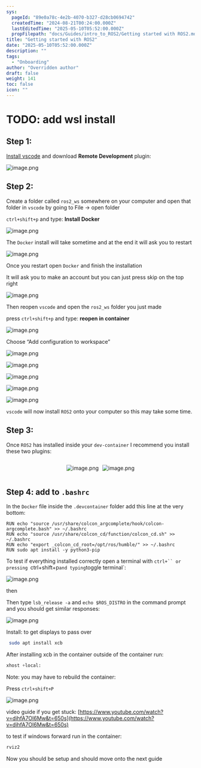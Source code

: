 ```yaml
---
sys:
  pageId: "89e0a78c-4e2b-4070-b327-d28cb0694742"
  createdTime: "2024-08-21T00:24:00.000Z"
  lastEditedTime: "2025-05-10T05:52:00.000Z"
  propFilepath: "docs/Guides/intro_to_ROS2/Getting started with ROS2.md"
title: "Getting started with ROS2"
date: "2025-05-10T05:52:00.000Z"
description: ""
tags:
  - "Onboarding"
author: "Overridden author"
draft: false
weight: 141
toc: false
icon: ""
---
```


# TODO: add wsl install

## Step 1:

[Install vscode](https://code.visualstudio.com/download) and download **Remote Development** plugin:

![image.png](https://prod-files-secure.s3.us-west-2.amazonaws.com/d518164a-d88e-44d1-a4ee-3adb3bd8bce0/efb52993-1881-4a40-b95e-6f020334f022/image.png?X-Amz-Algorithm=AWS4-HMAC-SHA256&X-Amz-Content-Sha256=UNSIGNED-PAYLOAD&X-Amz-Credential=ASIAZI2LB466TSGNXQHP%2F20250616%2Fus-west-2%2Fs3%2Faws4_request&X-Amz-Date=20250616T210833Z&X-Amz-Expires=3600&X-Amz-Security-Token=IQoJb3JpZ2luX2VjEH0aCXVzLXdlc3QtMiJHMEUCIBZQOGf2BoTLDPaK6I1Kjt4svsW4FynaZtPDq7Y9PISgAiEA%2F9NrVLnRU3MRSb9%2FkyiQPP0chLGQLPFr7OBsAmb2kF4q%2FwMIZhAAGgw2Mzc0MjMxODM4MDUiDIah4%2Fb%2FdGLvAU5yUyrcAxG6HYH3W3qNUbIseItRZhBr5YUx8Eo2ceGHVT%2Bp5sssYN3yCXlwyBQ%2FwPk6G2fQCEZlnfC0uO4KfVdwkzwzSRqo%2FahaA0hI%2Byf6cxXEiIjaC%2FKmTf1zTZh6Fvxt5FA0308hnZeFnJMW%2BXuisCHmRX6lZ3vL2NpY3EfFVP4qkQMI%2BrNQ62qevhz8LFi6JGMrTgIY4DQVC7mmHLla%2F9UQJkyd9WkOu%2FIOuaEmor9Ujsl6kGwgFWK45dfdlyabgewI97T7YjBGUojaTPs6vt1LMK%2BzH0ZRXB5Qm0u7i1s%2BlA0WrNTpBWdIL4ajpS%2F3Ysz5KzIENxc4FkIC4rvO%2FRkuFomlLQ82lz9I%2FSerTdbfvXhO0asF%2BBeYCusoq66POIPXndCpovkDRFf7ae70v9lqzL9MvLfr%2BDjUxX8s7jO7j6e9bgdgPYNIj2x9v1PK%2BUSPwsBW63SVTPcsvEp63oTo5VAkTxItOmsyMAic7khmbiw%2FKTKzXZIZqtj0wdZfm8U%2B6M3%2BQ%2FlGxOIlxrZaKMe09aYAHIgbvnaw1R9FAvyEVntKoqX1uJA5RA5Z8tVBEQm%2FmDkLZxE7zFrLOpYlRW2WCKjjvSyhhrv7ky%2F2ICgSnKcBvh245Ll4lH6w%2FNB5MMCOwsIGOqUBWBgxI0Mt4PMmomkWxnhdoByXnJBhDWcKs9uO3sy6Ta%2FrUXbs7XbpnGFNRNJlUdGRnU7zPZoxjggCaKgzJpubRY8bO3URU55rcT0bJyJHkkrmjrTTpnElhwuzt7xYbr91trHsoOimFEthtMtrzWBXmCfhy%2FHxMEu7gbVsqgpVwldZTfDd7Yfo6YHqnYBYfajHKpnS8mBPekihrMETH1LHzPvHpz9u&X-Amz-Signature=9ceef8d401b01c1d10dda4f02e08b03dc59cd693556b5a0f5a4128a558fb940c&X-Amz-SignedHeaders=host&x-amz-checksum-mode=ENABLED&x-id=GetObject)

## Step 2:

Create a folder called `ros2_ws` somewhere on your computer and open that folder in `vscode` by going to File → open folder 

`ctrl+shift+p` and type: **Install Docker**

![image.png](https://prod-files-secure.s3.us-west-2.amazonaws.com/d518164a-d88e-44d1-a4ee-3adb3bd8bce0/2269dc0e-1cd5-47ff-bceb-c04ad9b2eab0/image.png?X-Amz-Algorithm=AWS4-HMAC-SHA256&X-Amz-Content-Sha256=UNSIGNED-PAYLOAD&X-Amz-Credential=ASIAZI2LB466TSGNXQHP%2F20250616%2Fus-west-2%2Fs3%2Faws4_request&X-Amz-Date=20250616T210833Z&X-Amz-Expires=3600&X-Amz-Security-Token=IQoJb3JpZ2luX2VjEH0aCXVzLXdlc3QtMiJHMEUCIBZQOGf2BoTLDPaK6I1Kjt4svsW4FynaZtPDq7Y9PISgAiEA%2F9NrVLnRU3MRSb9%2FkyiQPP0chLGQLPFr7OBsAmb2kF4q%2FwMIZhAAGgw2Mzc0MjMxODM4MDUiDIah4%2Fb%2FdGLvAU5yUyrcAxG6HYH3W3qNUbIseItRZhBr5YUx8Eo2ceGHVT%2Bp5sssYN3yCXlwyBQ%2FwPk6G2fQCEZlnfC0uO4KfVdwkzwzSRqo%2FahaA0hI%2Byf6cxXEiIjaC%2FKmTf1zTZh6Fvxt5FA0308hnZeFnJMW%2BXuisCHmRX6lZ3vL2NpY3EfFVP4qkQMI%2BrNQ62qevhz8LFi6JGMrTgIY4DQVC7mmHLla%2F9UQJkyd9WkOu%2FIOuaEmor9Ujsl6kGwgFWK45dfdlyabgewI97T7YjBGUojaTPs6vt1LMK%2BzH0ZRXB5Qm0u7i1s%2BlA0WrNTpBWdIL4ajpS%2F3Ysz5KzIENxc4FkIC4rvO%2FRkuFomlLQ82lz9I%2FSerTdbfvXhO0asF%2BBeYCusoq66POIPXndCpovkDRFf7ae70v9lqzL9MvLfr%2BDjUxX8s7jO7j6e9bgdgPYNIj2x9v1PK%2BUSPwsBW63SVTPcsvEp63oTo5VAkTxItOmsyMAic7khmbiw%2FKTKzXZIZqtj0wdZfm8U%2B6M3%2BQ%2FlGxOIlxrZaKMe09aYAHIgbvnaw1R9FAvyEVntKoqX1uJA5RA5Z8tVBEQm%2FmDkLZxE7zFrLOpYlRW2WCKjjvSyhhrv7ky%2F2ICgSnKcBvh245Ll4lH6w%2FNB5MMCOwsIGOqUBWBgxI0Mt4PMmomkWxnhdoByXnJBhDWcKs9uO3sy6Ta%2FrUXbs7XbpnGFNRNJlUdGRnU7zPZoxjggCaKgzJpubRY8bO3URU55rcT0bJyJHkkrmjrTTpnElhwuzt7xYbr91trHsoOimFEthtMtrzWBXmCfhy%2FHxMEu7gbVsqgpVwldZTfDd7Yfo6YHqnYBYfajHKpnS8mBPekihrMETH1LHzPvHpz9u&X-Amz-Signature=75008d21272bf011b1b60ab54974329eb866968c63c33e2b60760cf4bf4c43b6&X-Amz-SignedHeaders=host&x-amz-checksum-mode=ENABLED&x-id=GetObject)

The `Docker` install will take sometime and at the end it will ask you to restart

![image.png](https://prod-files-secure.s3.us-west-2.amazonaws.com/d518164a-d88e-44d1-a4ee-3adb3bd8bce0/ed233f78-be33-4b1f-b89c-9c346c0e961e/image.png?X-Amz-Algorithm=AWS4-HMAC-SHA256&X-Amz-Content-Sha256=UNSIGNED-PAYLOAD&X-Amz-Credential=ASIAZI2LB466TSGNXQHP%2F20250616%2Fus-west-2%2Fs3%2Faws4_request&X-Amz-Date=20250616T210833Z&X-Amz-Expires=3600&X-Amz-Security-Token=IQoJb3JpZ2luX2VjEH0aCXVzLXdlc3QtMiJHMEUCIBZQOGf2BoTLDPaK6I1Kjt4svsW4FynaZtPDq7Y9PISgAiEA%2F9NrVLnRU3MRSb9%2FkyiQPP0chLGQLPFr7OBsAmb2kF4q%2FwMIZhAAGgw2Mzc0MjMxODM4MDUiDIah4%2Fb%2FdGLvAU5yUyrcAxG6HYH3W3qNUbIseItRZhBr5YUx8Eo2ceGHVT%2Bp5sssYN3yCXlwyBQ%2FwPk6G2fQCEZlnfC0uO4KfVdwkzwzSRqo%2FahaA0hI%2Byf6cxXEiIjaC%2FKmTf1zTZh6Fvxt5FA0308hnZeFnJMW%2BXuisCHmRX6lZ3vL2NpY3EfFVP4qkQMI%2BrNQ62qevhz8LFi6JGMrTgIY4DQVC7mmHLla%2F9UQJkyd9WkOu%2FIOuaEmor9Ujsl6kGwgFWK45dfdlyabgewI97T7YjBGUojaTPs6vt1LMK%2BzH0ZRXB5Qm0u7i1s%2BlA0WrNTpBWdIL4ajpS%2F3Ysz5KzIENxc4FkIC4rvO%2FRkuFomlLQ82lz9I%2FSerTdbfvXhO0asF%2BBeYCusoq66POIPXndCpovkDRFf7ae70v9lqzL9MvLfr%2BDjUxX8s7jO7j6e9bgdgPYNIj2x9v1PK%2BUSPwsBW63SVTPcsvEp63oTo5VAkTxItOmsyMAic7khmbiw%2FKTKzXZIZqtj0wdZfm8U%2B6M3%2BQ%2FlGxOIlxrZaKMe09aYAHIgbvnaw1R9FAvyEVntKoqX1uJA5RA5Z8tVBEQm%2FmDkLZxE7zFrLOpYlRW2WCKjjvSyhhrv7ky%2F2ICgSnKcBvh245Ll4lH6w%2FNB5MMCOwsIGOqUBWBgxI0Mt4PMmomkWxnhdoByXnJBhDWcKs9uO3sy6Ta%2FrUXbs7XbpnGFNRNJlUdGRnU7zPZoxjggCaKgzJpubRY8bO3URU55rcT0bJyJHkkrmjrTTpnElhwuzt7xYbr91trHsoOimFEthtMtrzWBXmCfhy%2FHxMEu7gbVsqgpVwldZTfDd7Yfo6YHqnYBYfajHKpnS8mBPekihrMETH1LHzPvHpz9u&X-Amz-Signature=da6eee3b68d092c3a7851100ae0429b64fd20037769a3c253317360d94a1bbc8&X-Amz-SignedHeaders=host&x-amz-checksum-mode=ENABLED&x-id=GetObject)

Once you restart open `Docker` and finish the installation

It will ask you to make an account but you can just press skip on the top right

![image.png](https://prod-files-secure.s3.us-west-2.amazonaws.com/d518164a-d88e-44d1-a4ee-3adb3bd8bce0/21010ad9-1659-4fd9-9f59-9932a09b2a3d/image.png?X-Amz-Algorithm=AWS4-HMAC-SHA256&X-Amz-Content-Sha256=UNSIGNED-PAYLOAD&X-Amz-Credential=ASIAZI2LB466TSGNXQHP%2F20250616%2Fus-west-2%2Fs3%2Faws4_request&X-Amz-Date=20250616T210833Z&X-Amz-Expires=3600&X-Amz-Security-Token=IQoJb3JpZ2luX2VjEH0aCXVzLXdlc3QtMiJHMEUCIBZQOGf2BoTLDPaK6I1Kjt4svsW4FynaZtPDq7Y9PISgAiEA%2F9NrVLnRU3MRSb9%2FkyiQPP0chLGQLPFr7OBsAmb2kF4q%2FwMIZhAAGgw2Mzc0MjMxODM4MDUiDIah4%2Fb%2FdGLvAU5yUyrcAxG6HYH3W3qNUbIseItRZhBr5YUx8Eo2ceGHVT%2Bp5sssYN3yCXlwyBQ%2FwPk6G2fQCEZlnfC0uO4KfVdwkzwzSRqo%2FahaA0hI%2Byf6cxXEiIjaC%2FKmTf1zTZh6Fvxt5FA0308hnZeFnJMW%2BXuisCHmRX6lZ3vL2NpY3EfFVP4qkQMI%2BrNQ62qevhz8LFi6JGMrTgIY4DQVC7mmHLla%2F9UQJkyd9WkOu%2FIOuaEmor9Ujsl6kGwgFWK45dfdlyabgewI97T7YjBGUojaTPs6vt1LMK%2BzH0ZRXB5Qm0u7i1s%2BlA0WrNTpBWdIL4ajpS%2F3Ysz5KzIENxc4FkIC4rvO%2FRkuFomlLQ82lz9I%2FSerTdbfvXhO0asF%2BBeYCusoq66POIPXndCpovkDRFf7ae70v9lqzL9MvLfr%2BDjUxX8s7jO7j6e9bgdgPYNIj2x9v1PK%2BUSPwsBW63SVTPcsvEp63oTo5VAkTxItOmsyMAic7khmbiw%2FKTKzXZIZqtj0wdZfm8U%2B6M3%2BQ%2FlGxOIlxrZaKMe09aYAHIgbvnaw1R9FAvyEVntKoqX1uJA5RA5Z8tVBEQm%2FmDkLZxE7zFrLOpYlRW2WCKjjvSyhhrv7ky%2F2ICgSnKcBvh245Ll4lH6w%2FNB5MMCOwsIGOqUBWBgxI0Mt4PMmomkWxnhdoByXnJBhDWcKs9uO3sy6Ta%2FrUXbs7XbpnGFNRNJlUdGRnU7zPZoxjggCaKgzJpubRY8bO3URU55rcT0bJyJHkkrmjrTTpnElhwuzt7xYbr91trHsoOimFEthtMtrzWBXmCfhy%2FHxMEu7gbVsqgpVwldZTfDd7Yfo6YHqnYBYfajHKpnS8mBPekihrMETH1LHzPvHpz9u&X-Amz-Signature=96515704ffdf4ab8e2b9def7d29009b53a52d7ca79d6376951e34137dcfced74&X-Amz-SignedHeaders=host&x-amz-checksum-mode=ENABLED&x-id=GetObject)

Then reopen `vscode` and open the `ros2_ws` folder you just made

press `ctrl+shift+p` and type: **reopen in container**

![image.png](https://prod-files-secure.s3.us-west-2.amazonaws.com/d518164a-d88e-44d1-a4ee-3adb3bd8bce0/4e93b8c2-41ad-488c-8095-c74205196118/image.png?X-Amz-Algorithm=AWS4-HMAC-SHA256&X-Amz-Content-Sha256=UNSIGNED-PAYLOAD&X-Amz-Credential=ASIAZI2LB466TSGNXQHP%2F20250616%2Fus-west-2%2Fs3%2Faws4_request&X-Amz-Date=20250616T210833Z&X-Amz-Expires=3600&X-Amz-Security-Token=IQoJb3JpZ2luX2VjEH0aCXVzLXdlc3QtMiJHMEUCIBZQOGf2BoTLDPaK6I1Kjt4svsW4FynaZtPDq7Y9PISgAiEA%2F9NrVLnRU3MRSb9%2FkyiQPP0chLGQLPFr7OBsAmb2kF4q%2FwMIZhAAGgw2Mzc0MjMxODM4MDUiDIah4%2Fb%2FdGLvAU5yUyrcAxG6HYH3W3qNUbIseItRZhBr5YUx8Eo2ceGHVT%2Bp5sssYN3yCXlwyBQ%2FwPk6G2fQCEZlnfC0uO4KfVdwkzwzSRqo%2FahaA0hI%2Byf6cxXEiIjaC%2FKmTf1zTZh6Fvxt5FA0308hnZeFnJMW%2BXuisCHmRX6lZ3vL2NpY3EfFVP4qkQMI%2BrNQ62qevhz8LFi6JGMrTgIY4DQVC7mmHLla%2F9UQJkyd9WkOu%2FIOuaEmor9Ujsl6kGwgFWK45dfdlyabgewI97T7YjBGUojaTPs6vt1LMK%2BzH0ZRXB5Qm0u7i1s%2BlA0WrNTpBWdIL4ajpS%2F3Ysz5KzIENxc4FkIC4rvO%2FRkuFomlLQ82lz9I%2FSerTdbfvXhO0asF%2BBeYCusoq66POIPXndCpovkDRFf7ae70v9lqzL9MvLfr%2BDjUxX8s7jO7j6e9bgdgPYNIj2x9v1PK%2BUSPwsBW63SVTPcsvEp63oTo5VAkTxItOmsyMAic7khmbiw%2FKTKzXZIZqtj0wdZfm8U%2B6M3%2BQ%2FlGxOIlxrZaKMe09aYAHIgbvnaw1R9FAvyEVntKoqX1uJA5RA5Z8tVBEQm%2FmDkLZxE7zFrLOpYlRW2WCKjjvSyhhrv7ky%2F2ICgSnKcBvh245Ll4lH6w%2FNB5MMCOwsIGOqUBWBgxI0Mt4PMmomkWxnhdoByXnJBhDWcKs9uO3sy6Ta%2FrUXbs7XbpnGFNRNJlUdGRnU7zPZoxjggCaKgzJpubRY8bO3URU55rcT0bJyJHkkrmjrTTpnElhwuzt7xYbr91trHsoOimFEthtMtrzWBXmCfhy%2FHxMEu7gbVsqgpVwldZTfDd7Yfo6YHqnYBYfajHKpnS8mBPekihrMETH1LHzPvHpz9u&X-Amz-Signature=9cf3ac6e7de58c5e0ae4c5c3f512293fa7513e6932d5cfd103667d6f55989e94&X-Amz-SignedHeaders=host&x-amz-checksum-mode=ENABLED&x-id=GetObject)

Choose “Add configuration to workspace”

![image.png](https://prod-files-secure.s3.us-west-2.amazonaws.com/d518164a-d88e-44d1-a4ee-3adb3bd8bce0/9560b282-5060-4989-ba37-97e7b2c22476/image.png?X-Amz-Algorithm=AWS4-HMAC-SHA256&X-Amz-Content-Sha256=UNSIGNED-PAYLOAD&X-Amz-Credential=ASIAZI2LB466TSGNXQHP%2F20250616%2Fus-west-2%2Fs3%2Faws4_request&X-Amz-Date=20250616T210833Z&X-Amz-Expires=3600&X-Amz-Security-Token=IQoJb3JpZ2luX2VjEH0aCXVzLXdlc3QtMiJHMEUCIBZQOGf2BoTLDPaK6I1Kjt4svsW4FynaZtPDq7Y9PISgAiEA%2F9NrVLnRU3MRSb9%2FkyiQPP0chLGQLPFr7OBsAmb2kF4q%2FwMIZhAAGgw2Mzc0MjMxODM4MDUiDIah4%2Fb%2FdGLvAU5yUyrcAxG6HYH3W3qNUbIseItRZhBr5YUx8Eo2ceGHVT%2Bp5sssYN3yCXlwyBQ%2FwPk6G2fQCEZlnfC0uO4KfVdwkzwzSRqo%2FahaA0hI%2Byf6cxXEiIjaC%2FKmTf1zTZh6Fvxt5FA0308hnZeFnJMW%2BXuisCHmRX6lZ3vL2NpY3EfFVP4qkQMI%2BrNQ62qevhz8LFi6JGMrTgIY4DQVC7mmHLla%2F9UQJkyd9WkOu%2FIOuaEmor9Ujsl6kGwgFWK45dfdlyabgewI97T7YjBGUojaTPs6vt1LMK%2BzH0ZRXB5Qm0u7i1s%2BlA0WrNTpBWdIL4ajpS%2F3Ysz5KzIENxc4FkIC4rvO%2FRkuFomlLQ82lz9I%2FSerTdbfvXhO0asF%2BBeYCusoq66POIPXndCpovkDRFf7ae70v9lqzL9MvLfr%2BDjUxX8s7jO7j6e9bgdgPYNIj2x9v1PK%2BUSPwsBW63SVTPcsvEp63oTo5VAkTxItOmsyMAic7khmbiw%2FKTKzXZIZqtj0wdZfm8U%2B6M3%2BQ%2FlGxOIlxrZaKMe09aYAHIgbvnaw1R9FAvyEVntKoqX1uJA5RA5Z8tVBEQm%2FmDkLZxE7zFrLOpYlRW2WCKjjvSyhhrv7ky%2F2ICgSnKcBvh245Ll4lH6w%2FNB5MMCOwsIGOqUBWBgxI0Mt4PMmomkWxnhdoByXnJBhDWcKs9uO3sy6Ta%2FrUXbs7XbpnGFNRNJlUdGRnU7zPZoxjggCaKgzJpubRY8bO3URU55rcT0bJyJHkkrmjrTTpnElhwuzt7xYbr91trHsoOimFEthtMtrzWBXmCfhy%2FHxMEu7gbVsqgpVwldZTfDd7Yfo6YHqnYBYfajHKpnS8mBPekihrMETH1LHzPvHpz9u&X-Amz-Signature=297b779b87c7cbf85ddfc7355dba8042cd85cd4e02bee6000f5e42aec62c4007&X-Amz-SignedHeaders=host&x-amz-checksum-mode=ENABLED&x-id=GetObject)

![image.png](https://prod-files-secure.s3.us-west-2.amazonaws.com/d518164a-d88e-44d1-a4ee-3adb3bd8bce0/2ee63f81-886b-48e8-a553-dc6e5eac99e4/image.png?X-Amz-Algorithm=AWS4-HMAC-SHA256&X-Amz-Content-Sha256=UNSIGNED-PAYLOAD&X-Amz-Credential=ASIAZI2LB466TSGNXQHP%2F20250616%2Fus-west-2%2Fs3%2Faws4_request&X-Amz-Date=20250616T210833Z&X-Amz-Expires=3600&X-Amz-Security-Token=IQoJb3JpZ2luX2VjEH0aCXVzLXdlc3QtMiJHMEUCIBZQOGf2BoTLDPaK6I1Kjt4svsW4FynaZtPDq7Y9PISgAiEA%2F9NrVLnRU3MRSb9%2FkyiQPP0chLGQLPFr7OBsAmb2kF4q%2FwMIZhAAGgw2Mzc0MjMxODM4MDUiDIah4%2Fb%2FdGLvAU5yUyrcAxG6HYH3W3qNUbIseItRZhBr5YUx8Eo2ceGHVT%2Bp5sssYN3yCXlwyBQ%2FwPk6G2fQCEZlnfC0uO4KfVdwkzwzSRqo%2FahaA0hI%2Byf6cxXEiIjaC%2FKmTf1zTZh6Fvxt5FA0308hnZeFnJMW%2BXuisCHmRX6lZ3vL2NpY3EfFVP4qkQMI%2BrNQ62qevhz8LFi6JGMrTgIY4DQVC7mmHLla%2F9UQJkyd9WkOu%2FIOuaEmor9Ujsl6kGwgFWK45dfdlyabgewI97T7YjBGUojaTPs6vt1LMK%2BzH0ZRXB5Qm0u7i1s%2BlA0WrNTpBWdIL4ajpS%2F3Ysz5KzIENxc4FkIC4rvO%2FRkuFomlLQ82lz9I%2FSerTdbfvXhO0asF%2BBeYCusoq66POIPXndCpovkDRFf7ae70v9lqzL9MvLfr%2BDjUxX8s7jO7j6e9bgdgPYNIj2x9v1PK%2BUSPwsBW63SVTPcsvEp63oTo5VAkTxItOmsyMAic7khmbiw%2FKTKzXZIZqtj0wdZfm8U%2B6M3%2BQ%2FlGxOIlxrZaKMe09aYAHIgbvnaw1R9FAvyEVntKoqX1uJA5RA5Z8tVBEQm%2FmDkLZxE7zFrLOpYlRW2WCKjjvSyhhrv7ky%2F2ICgSnKcBvh245Ll4lH6w%2FNB5MMCOwsIGOqUBWBgxI0Mt4PMmomkWxnhdoByXnJBhDWcKs9uO3sy6Ta%2FrUXbs7XbpnGFNRNJlUdGRnU7zPZoxjggCaKgzJpubRY8bO3URU55rcT0bJyJHkkrmjrTTpnElhwuzt7xYbr91trHsoOimFEthtMtrzWBXmCfhy%2FHxMEu7gbVsqgpVwldZTfDd7Yfo6YHqnYBYfajHKpnS8mBPekihrMETH1LHzPvHpz9u&X-Amz-Signature=c33593d28b1c8d9297cf607e8dc07aff8ab941ee626c7568739051daf59bad65&X-Amz-SignedHeaders=host&x-amz-checksum-mode=ENABLED&x-id=GetObject)

![image.png](https://prod-files-secure.s3.us-west-2.amazonaws.com/d518164a-d88e-44d1-a4ee-3adb3bd8bce0/ae1580b2-b048-407e-aed9-b584224a7a04/image.png?X-Amz-Algorithm=AWS4-HMAC-SHA256&X-Amz-Content-Sha256=UNSIGNED-PAYLOAD&X-Amz-Credential=ASIAZI2LB466TSGNXQHP%2F20250616%2Fus-west-2%2Fs3%2Faws4_request&X-Amz-Date=20250616T210833Z&X-Amz-Expires=3600&X-Amz-Security-Token=IQoJb3JpZ2luX2VjEH0aCXVzLXdlc3QtMiJHMEUCIBZQOGf2BoTLDPaK6I1Kjt4svsW4FynaZtPDq7Y9PISgAiEA%2F9NrVLnRU3MRSb9%2FkyiQPP0chLGQLPFr7OBsAmb2kF4q%2FwMIZhAAGgw2Mzc0MjMxODM4MDUiDIah4%2Fb%2FdGLvAU5yUyrcAxG6HYH3W3qNUbIseItRZhBr5YUx8Eo2ceGHVT%2Bp5sssYN3yCXlwyBQ%2FwPk6G2fQCEZlnfC0uO4KfVdwkzwzSRqo%2FahaA0hI%2Byf6cxXEiIjaC%2FKmTf1zTZh6Fvxt5FA0308hnZeFnJMW%2BXuisCHmRX6lZ3vL2NpY3EfFVP4qkQMI%2BrNQ62qevhz8LFi6JGMrTgIY4DQVC7mmHLla%2F9UQJkyd9WkOu%2FIOuaEmor9Ujsl6kGwgFWK45dfdlyabgewI97T7YjBGUojaTPs6vt1LMK%2BzH0ZRXB5Qm0u7i1s%2BlA0WrNTpBWdIL4ajpS%2F3Ysz5KzIENxc4FkIC4rvO%2FRkuFomlLQ82lz9I%2FSerTdbfvXhO0asF%2BBeYCusoq66POIPXndCpovkDRFf7ae70v9lqzL9MvLfr%2BDjUxX8s7jO7j6e9bgdgPYNIj2x9v1PK%2BUSPwsBW63SVTPcsvEp63oTo5VAkTxItOmsyMAic7khmbiw%2FKTKzXZIZqtj0wdZfm8U%2B6M3%2BQ%2FlGxOIlxrZaKMe09aYAHIgbvnaw1R9FAvyEVntKoqX1uJA5RA5Z8tVBEQm%2FmDkLZxE7zFrLOpYlRW2WCKjjvSyhhrv7ky%2F2ICgSnKcBvh245Ll4lH6w%2FNB5MMCOwsIGOqUBWBgxI0Mt4PMmomkWxnhdoByXnJBhDWcKs9uO3sy6Ta%2FrUXbs7XbpnGFNRNJlUdGRnU7zPZoxjggCaKgzJpubRY8bO3URU55rcT0bJyJHkkrmjrTTpnElhwuzt7xYbr91trHsoOimFEthtMtrzWBXmCfhy%2FHxMEu7gbVsqgpVwldZTfDd7Yfo6YHqnYBYfajHKpnS8mBPekihrMETH1LHzPvHpz9u&X-Amz-Signature=3ca8d58ab9acb960e5a1824cf2ad5a314bda11798a9bb36919120f31894a0f8a&X-Amz-SignedHeaders=host&x-amz-checksum-mode=ENABLED&x-id=GetObject)

![image.png](https://prod-files-secure.s3.us-west-2.amazonaws.com/d518164a-d88e-44d1-a4ee-3adb3bd8bce0/53255b28-f75e-430f-b9e3-c0ac8577e42b/image.png?X-Amz-Algorithm=AWS4-HMAC-SHA256&X-Amz-Content-Sha256=UNSIGNED-PAYLOAD&X-Amz-Credential=ASIAZI2LB466TSGNXQHP%2F20250616%2Fus-west-2%2Fs3%2Faws4_request&X-Amz-Date=20250616T210833Z&X-Amz-Expires=3600&X-Amz-Security-Token=IQoJb3JpZ2luX2VjEH0aCXVzLXdlc3QtMiJHMEUCIBZQOGf2BoTLDPaK6I1Kjt4svsW4FynaZtPDq7Y9PISgAiEA%2F9NrVLnRU3MRSb9%2FkyiQPP0chLGQLPFr7OBsAmb2kF4q%2FwMIZhAAGgw2Mzc0MjMxODM4MDUiDIah4%2Fb%2FdGLvAU5yUyrcAxG6HYH3W3qNUbIseItRZhBr5YUx8Eo2ceGHVT%2Bp5sssYN3yCXlwyBQ%2FwPk6G2fQCEZlnfC0uO4KfVdwkzwzSRqo%2FahaA0hI%2Byf6cxXEiIjaC%2FKmTf1zTZh6Fvxt5FA0308hnZeFnJMW%2BXuisCHmRX6lZ3vL2NpY3EfFVP4qkQMI%2BrNQ62qevhz8LFi6JGMrTgIY4DQVC7mmHLla%2F9UQJkyd9WkOu%2FIOuaEmor9Ujsl6kGwgFWK45dfdlyabgewI97T7YjBGUojaTPs6vt1LMK%2BzH0ZRXB5Qm0u7i1s%2BlA0WrNTpBWdIL4ajpS%2F3Ysz5KzIENxc4FkIC4rvO%2FRkuFomlLQ82lz9I%2FSerTdbfvXhO0asF%2BBeYCusoq66POIPXndCpovkDRFf7ae70v9lqzL9MvLfr%2BDjUxX8s7jO7j6e9bgdgPYNIj2x9v1PK%2BUSPwsBW63SVTPcsvEp63oTo5VAkTxItOmsyMAic7khmbiw%2FKTKzXZIZqtj0wdZfm8U%2B6M3%2BQ%2FlGxOIlxrZaKMe09aYAHIgbvnaw1R9FAvyEVntKoqX1uJA5RA5Z8tVBEQm%2FmDkLZxE7zFrLOpYlRW2WCKjjvSyhhrv7ky%2F2ICgSnKcBvh245Ll4lH6w%2FNB5MMCOwsIGOqUBWBgxI0Mt4PMmomkWxnhdoByXnJBhDWcKs9uO3sy6Ta%2FrUXbs7XbpnGFNRNJlUdGRnU7zPZoxjggCaKgzJpubRY8bO3URU55rcT0bJyJHkkrmjrTTpnElhwuzt7xYbr91trHsoOimFEthtMtrzWBXmCfhy%2FHxMEu7gbVsqgpVwldZTfDd7Yfo6YHqnYBYfajHKpnS8mBPekihrMETH1LHzPvHpz9u&X-Amz-Signature=a5226aba413c255f575786863d1fa7d079e8d6ccde21b395a4f2dea4692410f6&X-Amz-SignedHeaders=host&x-amz-checksum-mode=ENABLED&x-id=GetObject)

![image.png](https://prod-files-secure.s3.us-west-2.amazonaws.com/d518164a-d88e-44d1-a4ee-3adb3bd8bce0/7c562767-5af9-4ffb-97d1-327bcdf4ee00/image.png?X-Amz-Algorithm=AWS4-HMAC-SHA256&X-Amz-Content-Sha256=UNSIGNED-PAYLOAD&X-Amz-Credential=ASIAZI2LB466TSGNXQHP%2F20250616%2Fus-west-2%2Fs3%2Faws4_request&X-Amz-Date=20250616T210833Z&X-Amz-Expires=3600&X-Amz-Security-Token=IQoJb3JpZ2luX2VjEH0aCXVzLXdlc3QtMiJHMEUCIBZQOGf2BoTLDPaK6I1Kjt4svsW4FynaZtPDq7Y9PISgAiEA%2F9NrVLnRU3MRSb9%2FkyiQPP0chLGQLPFr7OBsAmb2kF4q%2FwMIZhAAGgw2Mzc0MjMxODM4MDUiDIah4%2Fb%2FdGLvAU5yUyrcAxG6HYH3W3qNUbIseItRZhBr5YUx8Eo2ceGHVT%2Bp5sssYN3yCXlwyBQ%2FwPk6G2fQCEZlnfC0uO4KfVdwkzwzSRqo%2FahaA0hI%2Byf6cxXEiIjaC%2FKmTf1zTZh6Fvxt5FA0308hnZeFnJMW%2BXuisCHmRX6lZ3vL2NpY3EfFVP4qkQMI%2BrNQ62qevhz8LFi6JGMrTgIY4DQVC7mmHLla%2F9UQJkyd9WkOu%2FIOuaEmor9Ujsl6kGwgFWK45dfdlyabgewI97T7YjBGUojaTPs6vt1LMK%2BzH0ZRXB5Qm0u7i1s%2BlA0WrNTpBWdIL4ajpS%2F3Ysz5KzIENxc4FkIC4rvO%2FRkuFomlLQ82lz9I%2FSerTdbfvXhO0asF%2BBeYCusoq66POIPXndCpovkDRFf7ae70v9lqzL9MvLfr%2BDjUxX8s7jO7j6e9bgdgPYNIj2x9v1PK%2BUSPwsBW63SVTPcsvEp63oTo5VAkTxItOmsyMAic7khmbiw%2FKTKzXZIZqtj0wdZfm8U%2B6M3%2BQ%2FlGxOIlxrZaKMe09aYAHIgbvnaw1R9FAvyEVntKoqX1uJA5RA5Z8tVBEQm%2FmDkLZxE7zFrLOpYlRW2WCKjjvSyhhrv7ky%2F2ICgSnKcBvh245Ll4lH6w%2FNB5MMCOwsIGOqUBWBgxI0Mt4PMmomkWxnhdoByXnJBhDWcKs9uO3sy6Ta%2FrUXbs7XbpnGFNRNJlUdGRnU7zPZoxjggCaKgzJpubRY8bO3URU55rcT0bJyJHkkrmjrTTpnElhwuzt7xYbr91trHsoOimFEthtMtrzWBXmCfhy%2FHxMEu7gbVsqgpVwldZTfDd7Yfo6YHqnYBYfajHKpnS8mBPekihrMETH1LHzPvHpz9u&X-Amz-Signature=31d867ecdf0b90b517506f12416fb6198ccad1a6d861661fb9f4ffc61aa7e9f8&X-Amz-SignedHeaders=host&x-amz-checksum-mode=ENABLED&x-id=GetObject)

`vscode` will now install `ROS2` onto your computer so this may take some time.

## Step 3:

Once `ROS2` has installed inside your `dev-container` I recommend you install these two plugins:

<div style="display: flex;flex-direction: row; column-gap:10px; max-width: 630px;justify-content: center;">
<div>

![image.png](https://prod-files-secure.s3.us-west-2.amazonaws.com/d518164a-d88e-44d1-a4ee-3adb3bd8bce0/3fc3d550-5a54-4ba1-ba6b-faa01cdb7369/image.png?X-Amz-Algorithm=AWS4-HMAC-SHA256&X-Amz-Content-Sha256=UNSIGNED-PAYLOAD&X-Amz-Credential=ASIAZI2LB4665HNJTOFR%2F20250616%2Fus-west-2%2Fs3%2Faws4_request&X-Amz-Date=20250616T210836Z&X-Amz-Expires=3600&X-Amz-Security-Token=IQoJb3JpZ2luX2VjEH0aCXVzLXdlc3QtMiJHMEUCIEjxNFBOLRTmwzGzOCRgIE6P6ZNsylgernmqLmdgTaCYAiEA04ER1vCLfKdwPh8ZdJh3lyWB9ns%2FANgb2TStUR9bGIcq%2FwMIZhAAGgw2Mzc0MjMxODM4MDUiDMPLgFWsTn7d3bk1ISrcA3P6jtIKTae%2BB1TOsYDoIFyT5z24GIeR5TZvISZvyiiFrCUWWFnEx6pfCYf1Q2Fl%2Be2Pc0skoWf55vDVSI%2BA2AKFMNjLOvD5HZE5YX68sDpAZDQ%2FCtenI7XIfb7qUgASgq%2FBrpoogEKcnJKhHRzqkgd0qFCdhz77OyBqt85sWMmNPeeaPe6cZyMfEDoS%2BitFafdJGIQ1o2EmeQWmw9%2FxfRdMSaY%2BkNRP3yuIXRtXiMMoPuTezshbzPwqXMnPTPvu8Tp5PRIEqUgVk98msKMR0Ht8BMTp%2FGNcV07YW5UEklyt4YxZe6miQAr7M9b9XdpgmLRco6kpP8GCbR85h6Q4uXU1t%2FbdwD%2BwMmzYW89omK31D0NAS%2FRaTLDFVKUzaM7G8%2FuAmGzsKznkz4fqWRrvIJXSaY1vvbPJ5cWeQsMAPC32PJYhjyma8QfXh8TtP6%2F1V0IcuRrsovs0qRXdrJt8NftuQwJdKsou12n6HSMu9OoNaJlB5cwPnBZgxRR8ANKvOt8LtqtxhsNrTEJk89%2F73yDmDaiJj4uUGv8RXC6eQDghjzADW222m1laL6oDrAkr19LGCQPFF68Ah%2F%2FH%2BspwFQANPd6sBdyTL2iCP8EZAY6VHKQ8bYNEMYOMAHYqML6OwsIGOqUBnLUnFe4QWODTTAhNnR5lT%2B42ht7A%2BbzO546ocQ5bKvcy7ZpVsqFrYzXFd5v0dli%2FRRzxUJjniNkqDZdtyZdODGlKqbDDDq1X%2BkPW8T%2BDsrnX4WRIpORQSszYMrTKCFsx%2BOV%2FnbR%2FtmuHrvk8xcSdMoA370g0wQwzxjaI9KKcYhcV4EQbVrIGXhdqHfaRuN7unVzcAXZQsYdJGbqM72Wv8%2Bbjfbdj&X-Amz-Signature=0631f4432b4b45541f63aefd8a48f23f054a59a38d43c902f89eb1efdaa50482&X-Amz-SignedHeaders=host&x-amz-checksum-mode=ENABLED&x-id=GetObject)

</div>
<div>

![image.png](https://prod-files-secure.s3.us-west-2.amazonaws.com/d518164a-d88e-44d1-a4ee-3adb3bd8bce0/d994cc66-13c2-4093-a5a3-f84cf4601a82/image.png?X-Amz-Algorithm=AWS4-HMAC-SHA256&X-Amz-Content-Sha256=UNSIGNED-PAYLOAD&X-Amz-Credential=ASIAZI2LB466UBPLNAQY%2F20250616%2Fus-west-2%2Fs3%2Faws4_request&X-Amz-Date=20250616T210836Z&X-Amz-Expires=3600&X-Amz-Security-Token=IQoJb3JpZ2luX2VjEH0aCXVzLXdlc3QtMiJHMEUCIFD76RErI%2BFKDzZhMU9zLoaWXj3jo7kA6BN45YhhlYuvAiEAyO0pKGiqaJj8KUYRwjDspJYxuJ%2BFWI2DW%2BWoPLHvTPoq%2FwMIZhAAGgw2Mzc0MjMxODM4MDUiDA6bVoik%2F97oukHLIircA9WGvyVPeLO7%2BZxzrb%2BWjZBG8uxkrRe0uQDI5xMbSaYz5NNALNtNI8v2LbFTVSD2Ad6A48A2BSueONqV%2FWs%2FAA%2Baondu5Es5uI9ezodL5z4IMoijcy5eZuPN9j0BACTf3ZrKwq%2FdU6G9GFVXZiE027sA0FwU%2BWnn5sLZVKCIAl1bZVjw3C2W0mlS069tekoVn83lSeiQNX5T6o9cc8lAtKdRgZUeUiIYPnyhpnEY96aOg1ZQbW55O9aAZ7ujSGzHQf8y3DWCmwA22kCrB%2Fm7gFzPhtRb7aNd%2FQWIylJSYOukold7UdRL3aPsoWUodt2yByMifkJEQPm9Y4FfLnBGWKQyJ505cUAxZ0Pw6XuOGTk8do5y4LpQKlG0GrSESMwuC57CHauYTVGpdiqUFx9FN6C00%2FWu9RagT8shj5Yu8jLh%2BFKqnUDYdRoMftPVImFjQ23G1aospiXFS8fXC%2F7Y7tY30XOncje5QEN8MOqnK3VVN2QZ4eT9KXnn7kjnUdkhYn5qZoX91wRX93eJ6ojL18fUCBaGcyA6ePN2xdDtA%2BBtzIeAhNwOlSsljW1hSlT2VDgtTFkKIl%2BHwoSWFE0pn3d%2FAU9bl5eTZXetViT9CVqNk5EY%2B%2FEuzt9al47%2BMKyOwsIGOqUBfF5jJsD%2FlmEeq47U6iWhR2CpG5CRYzUGwGm4vBMEiceP36yOqBDEGp08OzaZVpktBU7rJCilEu9Ym23qgoAJI2egiH9ccrbneFsvsDP2HmA5CSB%2F%2F14qe3mtn4kS40tCuacd%2FZMa3pGwd6zxAUVRZKzv4MWyaNXnPWWSnFGNTNkxhGunKEs2yV5kkFjPPxC7B08nPnjf1qMQFyKzea2EcA0f%2BQYc&X-Amz-Signature=e428a987369a31fc93943f77bda5f686f8e9e8b48e82f234f91c68367b7af5bf&X-Amz-SignedHeaders=host&x-amz-checksum-mode=ENABLED&x-id=GetObject)

</div>
</div>

## Step 4: add to `.bashrc`

In the `Docker` file inside the `.devcontainer` folder add this line at the very bottom: 

```docker
RUN echo "source /usr/share/colcon_argcomplete/hook/colcon-argcomplete.bash" >> ~/.bashrc
RUN echo "source /usr/share/colcon_cd/function/colcon_cd.sh" >> ~/.bashrc
RUN echo "export _colcon_cd_root=/opt/ros/humble/" >> ~/.bashrc
RUN sudo apt install -y python3-pip 
```

To test if everything installed correctly open a terminal with `ctrl+`` or pressing `ctrl+shift+p` and typing `toggle terminal`:

![image.png](https://prod-files-secure.s3.us-west-2.amazonaws.com/d518164a-d88e-44d1-a4ee-3adb3bd8bce0/6a4943d8-b04e-4c02-9a58-775f3384d1a5/image.png?X-Amz-Algorithm=AWS4-HMAC-SHA256&X-Amz-Content-Sha256=UNSIGNED-PAYLOAD&X-Amz-Credential=ASIAZI2LB466TSGNXQHP%2F20250616%2Fus-west-2%2Fs3%2Faws4_request&X-Amz-Date=20250616T210833Z&X-Amz-Expires=3600&X-Amz-Security-Token=IQoJb3JpZ2luX2VjEH0aCXVzLXdlc3QtMiJHMEUCIBZQOGf2BoTLDPaK6I1Kjt4svsW4FynaZtPDq7Y9PISgAiEA%2F9NrVLnRU3MRSb9%2FkyiQPP0chLGQLPFr7OBsAmb2kF4q%2FwMIZhAAGgw2Mzc0MjMxODM4MDUiDIah4%2Fb%2FdGLvAU5yUyrcAxG6HYH3W3qNUbIseItRZhBr5YUx8Eo2ceGHVT%2Bp5sssYN3yCXlwyBQ%2FwPk6G2fQCEZlnfC0uO4KfVdwkzwzSRqo%2FahaA0hI%2Byf6cxXEiIjaC%2FKmTf1zTZh6Fvxt5FA0308hnZeFnJMW%2BXuisCHmRX6lZ3vL2NpY3EfFVP4qkQMI%2BrNQ62qevhz8LFi6JGMrTgIY4DQVC7mmHLla%2F9UQJkyd9WkOu%2FIOuaEmor9Ujsl6kGwgFWK45dfdlyabgewI97T7YjBGUojaTPs6vt1LMK%2BzH0ZRXB5Qm0u7i1s%2BlA0WrNTpBWdIL4ajpS%2F3Ysz5KzIENxc4FkIC4rvO%2FRkuFomlLQ82lz9I%2FSerTdbfvXhO0asF%2BBeYCusoq66POIPXndCpovkDRFf7ae70v9lqzL9MvLfr%2BDjUxX8s7jO7j6e9bgdgPYNIj2x9v1PK%2BUSPwsBW63SVTPcsvEp63oTo5VAkTxItOmsyMAic7khmbiw%2FKTKzXZIZqtj0wdZfm8U%2B6M3%2BQ%2FlGxOIlxrZaKMe09aYAHIgbvnaw1R9FAvyEVntKoqX1uJA5RA5Z8tVBEQm%2FmDkLZxE7zFrLOpYlRW2WCKjjvSyhhrv7ky%2F2ICgSnKcBvh245Ll4lH6w%2FNB5MMCOwsIGOqUBWBgxI0Mt4PMmomkWxnhdoByXnJBhDWcKs9uO3sy6Ta%2FrUXbs7XbpnGFNRNJlUdGRnU7zPZoxjggCaKgzJpubRY8bO3URU55rcT0bJyJHkkrmjrTTpnElhwuzt7xYbr91trHsoOimFEthtMtrzWBXmCfhy%2FHxMEu7gbVsqgpVwldZTfDd7Yfo6YHqnYBYfajHKpnS8mBPekihrMETH1LHzPvHpz9u&X-Amz-Signature=de5ae380f9c2383541efb87b463dc963032bc3bb083750bdc61289d8d3607252&X-Amz-SignedHeaders=host&x-amz-checksum-mode=ENABLED&x-id=GetObject)

then 

Then type `lsb_release -a` and `echo $ROS_DISTRO` in the command prompt and you should get similar responses:

![image.png](https://prod-files-secure.s3.us-west-2.amazonaws.com/d518164a-d88e-44d1-a4ee-3adb3bd8bce0/3e635dec-a805-4e85-8b9e-d000e5b71a4e/image.png?X-Amz-Algorithm=AWS4-HMAC-SHA256&X-Amz-Content-Sha256=UNSIGNED-PAYLOAD&X-Amz-Credential=ASIAZI2LB466TSGNXQHP%2F20250616%2Fus-west-2%2Fs3%2Faws4_request&X-Amz-Date=20250616T210833Z&X-Amz-Expires=3600&X-Amz-Security-Token=IQoJb3JpZ2luX2VjEH0aCXVzLXdlc3QtMiJHMEUCIBZQOGf2BoTLDPaK6I1Kjt4svsW4FynaZtPDq7Y9PISgAiEA%2F9NrVLnRU3MRSb9%2FkyiQPP0chLGQLPFr7OBsAmb2kF4q%2FwMIZhAAGgw2Mzc0MjMxODM4MDUiDIah4%2Fb%2FdGLvAU5yUyrcAxG6HYH3W3qNUbIseItRZhBr5YUx8Eo2ceGHVT%2Bp5sssYN3yCXlwyBQ%2FwPk6G2fQCEZlnfC0uO4KfVdwkzwzSRqo%2FahaA0hI%2Byf6cxXEiIjaC%2FKmTf1zTZh6Fvxt5FA0308hnZeFnJMW%2BXuisCHmRX6lZ3vL2NpY3EfFVP4qkQMI%2BrNQ62qevhz8LFi6JGMrTgIY4DQVC7mmHLla%2F9UQJkyd9WkOu%2FIOuaEmor9Ujsl6kGwgFWK45dfdlyabgewI97T7YjBGUojaTPs6vt1LMK%2BzH0ZRXB5Qm0u7i1s%2BlA0WrNTpBWdIL4ajpS%2F3Ysz5KzIENxc4FkIC4rvO%2FRkuFomlLQ82lz9I%2FSerTdbfvXhO0asF%2BBeYCusoq66POIPXndCpovkDRFf7ae70v9lqzL9MvLfr%2BDjUxX8s7jO7j6e9bgdgPYNIj2x9v1PK%2BUSPwsBW63SVTPcsvEp63oTo5VAkTxItOmsyMAic7khmbiw%2FKTKzXZIZqtj0wdZfm8U%2B6M3%2BQ%2FlGxOIlxrZaKMe09aYAHIgbvnaw1R9FAvyEVntKoqX1uJA5RA5Z8tVBEQm%2FmDkLZxE7zFrLOpYlRW2WCKjjvSyhhrv7ky%2F2ICgSnKcBvh245Ll4lH6w%2FNB5MMCOwsIGOqUBWBgxI0Mt4PMmomkWxnhdoByXnJBhDWcKs9uO3sy6Ta%2FrUXbs7XbpnGFNRNJlUdGRnU7zPZoxjggCaKgzJpubRY8bO3URU55rcT0bJyJHkkrmjrTTpnElhwuzt7xYbr91trHsoOimFEthtMtrzWBXmCfhy%2FHxMEu7gbVsqgpVwldZTfDd7Yfo6YHqnYBYfajHKpnS8mBPekihrMETH1LHzPvHpz9u&X-Amz-Signature=0f78ea1d39c36e13b3ee9ccb1b16eec6d33136081bed1ca7428b9ab415930224&X-Amz-SignedHeaders=host&x-amz-checksum-mode=ENABLED&x-id=GetObject)

Install:  to get displays to pass over

```bash
 sudo apt install xcb
```

After installing xcb in the container outside of the container run:

```python
xhost +local:
```

Note: you may have to rebuild the container:

Press `ctrl+shift+P`

![image.png](https://prod-files-secure.s3.us-west-2.amazonaws.com/d518164a-d88e-44d1-a4ee-3adb3bd8bce0/6c2be660-2618-4c38-9c26-53554f7a0b7b/image.png?X-Amz-Algorithm=AWS4-HMAC-SHA256&X-Amz-Content-Sha256=UNSIGNED-PAYLOAD&X-Amz-Credential=ASIAZI2LB466TSGNXQHP%2F20250616%2Fus-west-2%2Fs3%2Faws4_request&X-Amz-Date=20250616T210833Z&X-Amz-Expires=3600&X-Amz-Security-Token=IQoJb3JpZ2luX2VjEH0aCXVzLXdlc3QtMiJHMEUCIBZQOGf2BoTLDPaK6I1Kjt4svsW4FynaZtPDq7Y9PISgAiEA%2F9NrVLnRU3MRSb9%2FkyiQPP0chLGQLPFr7OBsAmb2kF4q%2FwMIZhAAGgw2Mzc0MjMxODM4MDUiDIah4%2Fb%2FdGLvAU5yUyrcAxG6HYH3W3qNUbIseItRZhBr5YUx8Eo2ceGHVT%2Bp5sssYN3yCXlwyBQ%2FwPk6G2fQCEZlnfC0uO4KfVdwkzwzSRqo%2FahaA0hI%2Byf6cxXEiIjaC%2FKmTf1zTZh6Fvxt5FA0308hnZeFnJMW%2BXuisCHmRX6lZ3vL2NpY3EfFVP4qkQMI%2BrNQ62qevhz8LFi6JGMrTgIY4DQVC7mmHLla%2F9UQJkyd9WkOu%2FIOuaEmor9Ujsl6kGwgFWK45dfdlyabgewI97T7YjBGUojaTPs6vt1LMK%2BzH0ZRXB5Qm0u7i1s%2BlA0WrNTpBWdIL4ajpS%2F3Ysz5KzIENxc4FkIC4rvO%2FRkuFomlLQ82lz9I%2FSerTdbfvXhO0asF%2BBeYCusoq66POIPXndCpovkDRFf7ae70v9lqzL9MvLfr%2BDjUxX8s7jO7j6e9bgdgPYNIj2x9v1PK%2BUSPwsBW63SVTPcsvEp63oTo5VAkTxItOmsyMAic7khmbiw%2FKTKzXZIZqtj0wdZfm8U%2B6M3%2BQ%2FlGxOIlxrZaKMe09aYAHIgbvnaw1R9FAvyEVntKoqX1uJA5RA5Z8tVBEQm%2FmDkLZxE7zFrLOpYlRW2WCKjjvSyhhrv7ky%2F2ICgSnKcBvh245Ll4lH6w%2FNB5MMCOwsIGOqUBWBgxI0Mt4PMmomkWxnhdoByXnJBhDWcKs9uO3sy6Ta%2FrUXbs7XbpnGFNRNJlUdGRnU7zPZoxjggCaKgzJpubRY8bO3URU55rcT0bJyJHkkrmjrTTpnElhwuzt7xYbr91trHsoOimFEthtMtrzWBXmCfhy%2FHxMEu7gbVsqgpVwldZTfDd7Yfo6YHqnYBYfajHKpnS8mBPekihrMETH1LHzPvHpz9u&X-Amz-Signature=cc1cbc52b0753642b48558c71705a75a8b97249c6dd2f4417e93e45a3022ee71&X-Amz-SignedHeaders=host&x-amz-checksum-mode=ENABLED&x-id=GetObject)

video guide if you get stuck: [https://www.youtube.com/watch?v=dihfA7Ol6Mw&t=650s](https://www.youtube.com/watch?v=dihfA7Ol6Mw&t=650s)

to test if windows forward run in the container:

```bash
rviz2
```

Now you should be setup and should move onto the next guide 
